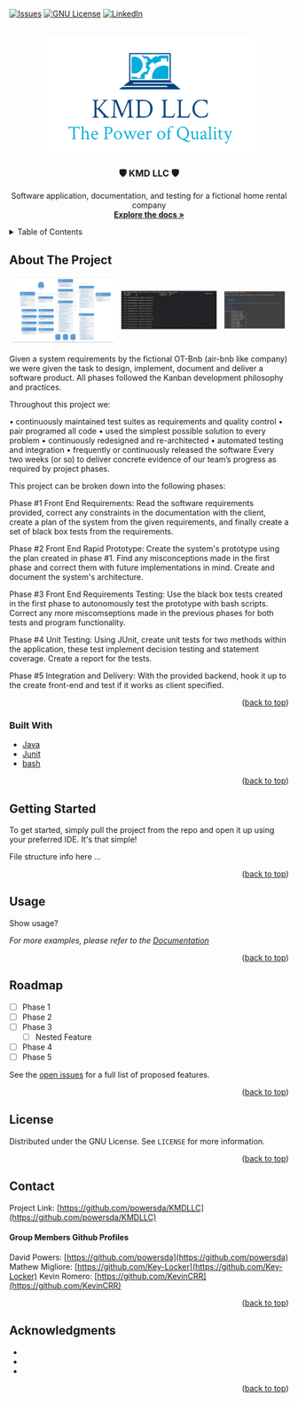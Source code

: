 <div id="top"></div>

<!-- PROJECT SHIELDS -->
<!--
*** I'm using markdown "reference style" links for readability.
*** Reference links are enclosed in brackets [ ] instead of parentheses ( ).
*** See the bottom of this document for the declaration of the reference variables
*** for contributors-url, forks-url, etc. This is an optional, concise syntax you may use.
*** https://www.markdownguide.org/basic-syntax/#reference-style-links
-->
[![Issues][issues-shield]][issues-url]
[![GNU License][license-shield]][license-url]
[![LinkedIn][linkedin-shield]][linkedin-url]



<!-- PROJECT LOGO -->
<br />
<div align="center">
  <a href="https://github.com/powersda/KMDLLC">
    <img src="https://github.com/powersda/KMDLLC/blob/main/images/logo.png?raw=true" alt="Logo" width="384px" height="211px">
  </a>

<h3 align="center">🛡️ KMD LLC 🛡️</h3>

  <p align="center">
    Software application, documentation, and testing for a fictional home rental company 
    <br />
    <a href="https://github.com/powersda/KMDLLC/tree/main/documentation"><strong>Explore the docs »</strong></a>
    <br />
  </p>
</div>



<!-- TABLE OF CONTENTS -->
<details>
  <summary>Table of Contents</summary>
  <ol>
    <li>
      <a href="#about-the-project">About The Project</a>
      <ul>
        <li><a href="#built-with">Built With</a></li>
      </ul>
    </li>
    <li>
      <a href="#getting-started">Getting Started</a>
    </li>
    <li><a href="#usage">Usage</a></li>
    <li><a href="#roadmap">Roadmap</a></li>
    <li><a href="#license">License</a></li>
    <li><a href="#contact">Contact</a></li>
    <li><a href="#acknowledgments">Acknowledgments</a></li>
  </ol>
</details>



<!-- ABOUT THE PROJECT -->
## About The Project

<table outline="none">
<thead>
  <tr>
    <td style="border: none!important;"><img src="https://github.com/powersda/KMDLLC/blob/main/images/UML.png?raw=true" alt="UML"></td>
    <td style="border: none!important;"><img src="https://github.com/powersda/KMDLLC/blob/main/images/testsreport.png?raw=true" alt="Black Box Test"></td>
    <td style="border: none!important;"><img src="https://github.com/powersda/KMDLLC/blob/main/images/unittest.png?raw=true" alt="Unit Test"></td>
  </tr>
</thead>
</table>




Given a system requirements by the fictional OT-Bnb (air-bnb like company) we were given the task to design, implement, document and deliver a software product. All phases followed the Kanban development philosophy and practices. 

Throughout this project we:

• continuously maintained test suites as requirements and quality control
• pair programed all code
• used the simplest possible solution to every problem
• continuously redesigned and re-architected
• automated testing and integration
• frequently or continuously released the software Every two weeks (or so) to deliver concrete evidence of our team’s progress as required by project phases.

This project can be broken down into the following phases:

Phase #1 Front End Requirements: Read the software requirements provided, correct any constraints in the documentation with the client, create a plan of the system from the given requirements, and finally  create a set of black box tests from the requirements.

Phase #2 Front End Rapid Prototype: Create the system's prototype using the plan created in phase #1. Find any misconceptions made in the first phase and correct them with future implementations in mind. Create and document the system's architecture. 

Phase #3 Front End Requirements Testing: Use the black box tests created in the first phase to autonomously test the prototype with bash scripts. Correct any more miscomseptions made in the previous phases for both tests and program functionality. 

Phase #4  Unit Testing: Using JUnit, create unit tests for two methods within the application, these test implement decision testing and statement coverage. Create a report for the tests.

 Phase #5  Integration and Delivery: With the provided backend, hook it up to the create front-end and test if it works as client specified. 
 
<p align="right">(<a href="#top">back to top</a>)</p>



### Built With

* [Java](https://www.java.com/en/)
* [Junit](https://junit.org/junit5/)
* [bash](https://www.gnu.org/software/bash/)

<p align="right">(<a href="#top">back to top</a>)</p>



<!-- GETTING STARTED -->
## Getting Started

To get started, simply pull the project from the repo and open it up using your preferred IDE. It's that simple!

File structure info here ...

<p align="right">(<a href="#top">back to top</a>)</p>



<!-- USAGE EXAMPLES -->
## Usage

Show usage?

_For more examples, please refer to the [Documentation](https://github.com/powersda/KMDLLC/tree/main/documentation)_

<p align="right">(<a href="#top">back to top</a>)</p>

<!-- ROADMAP -->
## Roadmap

- [ ] Phase 1
- [ ] Phase 2
- [ ] Phase 3
    - [ ] Nested Feature
 - [ ] Phase 4
 - [ ] Phase 5

See the [open issues](https://github.com/powersda/KMDLLC/tree/main/documentation) for a full list of proposed features.

<p align="right">(<a href="#top">back to top</a>)</p>

<!-- LICENSE -->
## License

Distributed under the GNU License. See `LICENSE` for more information.

<p align="right">(<a href="#top">back to top</a>)</p>



<!-- CONTACT -->
## Contact
Project Link: [https://github.com/powersda/KMDLLC](https://github.com/powersda/KMDLLC)

#### Group Members Github Profiles
David Powers: [https://github.com/powersda](https://github.com/powersda)
Mathew Migliore: [https://github.com/Key-Locker](https://github.com/Key-Locker)
Kevin Romero: [https://github.com/KevinCRR](https://github.com/KevinCRR)

<p align="right">(<a href="#top">back to top</a>)</p>

<!-- ACKNOWLEDGMENTS -->
## Acknowledgments

* []()
* []()
* []()

<p align="right">(<a href="#top">back to top</a>)</p>

<!-- MARKDOWN LINKS & IMAGES -->
<!-- https://www.markdownguide.org/basic-syntax/#reference-style-links -->
[forks-shield]: https://img.shields.io/github/forks/github_username/repo_name.svg?style=for-the-badge
[forks-url]: https://github.com/github_username/repo_name/network/members
[issues-shield]: https://img.shields.io/github/issues/powersda/KMDLLC.svg?style=for-the-badge
[issues-url]: https://github.com/powersda/KMDLLC/issues
[license-shield]: https://img.shields.io/github/license/powersda/KMDLLC.svg?style=for-the-badge
[license-url]: https://github.com/powersda/KMDLLC/blob/main/LICENSE
[linkedin-shield]: https://img.shields.io/badge/-LinkedIn-black.svg?style=for-the-badge&logo=linkedin&colorB=555
[linkedin-url]: https://linkedin.com/in/linkedin_username

